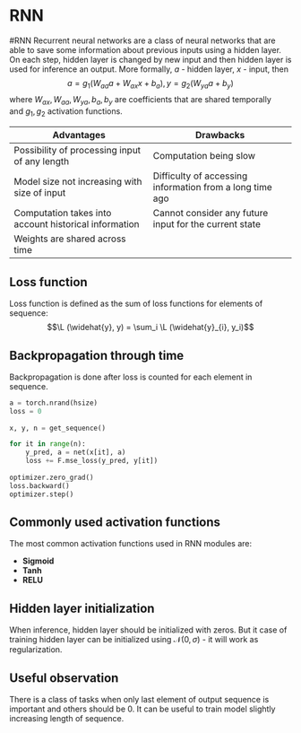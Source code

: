 # RNN
#RNN
Recurrent neural networks are a class of neural networks that are able to save some information about previous inputs using a hidden layer. 
On each step, hidden layer is changed by new input and then hidden layer is used for inference an output. More formally, *a* - hidden layer, *x* - input, then $$a = g_1(W_{aa}a + W_{ax}x + b_{a}), y = g_2(W_{ya} a + b_y)$$
where $W_{ax}, W_{aa}, W_{ya}, b_a, b_y$​ are coefficients that are shared temporally and $g_1, g_2$ activation functions.

| **Advantages**                                        | **Drawbacks**                                            |
| ----------------------------------------------------- | -------------------------------------------------------- |
|  Possibility of processing input of any length       | Computation being slow                                   |
| Model size not increasing with size of input          | Difficulty of accessing information from a long time ago |
| Computation takes into account historical information | Cannot consider any future input for the current state   |
| Weights are shared across time                        |                                                          |

## Loss function

Loss function is defined as the sum of loss functions for elements of sequence:
$$\L (\widehat{y}, y) = \sum_i \L (\widehat{y}_{i}, y_i)$$
## Backpropagation through time

Backpropagation is done after loss is counted for each element in sequence.

```python
a = torch.nrand(hsize)
loss = 0
    
x, y, n = get_sequence()

for it in range(n):
    y_pred, a = net(x[it], a)
    loss += F.mse_loss(y_pred, y[it])
    
optimizer.zero_grad()
loss.backward()
optimizer.step()
```

## Commonly used activation functions

The most common activation functions used in RNN modules are:

- **Sigmoid**
- **Tanh**
- **RELU**

## Hidden layer initialization

When inference, hidden layer should be initialized with zeros. But it case of training hidden layer can be initialized using $\mathcal{N}(0, \sigma)$ - it will work as regularization.

## Useful observation

There is a class of tasks when only last element of output sequence is important and others should be 0. It can be useful to train model slightly increasing length of sequence.